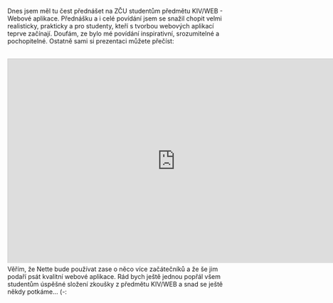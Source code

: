Dnes jsem měl tu čest přednášet na ZČU studentům předmětu KIV/WEB - Webové aplikace.
Přednášku a i celé povídání jsem se snažil chopit velmi realisticky, prakticky a pro studenty, 
kteří s tvorbou webových aplikací teprve začínají. Doufám, ze bylo mé povídání
inspirativní, srozumitelné a pochopitelné. Ostatně sami si prezentaci můžete přečíst:
<br><br>

<iframe src="http://www.slideshare.net/slideshow/embed_code/29326870" width="752" height="460" frameborder="0" marginwidth="0" marginheight="0" scrolling="no" style="border:1px solid #CCC;border-width:1px 1px 0;margin-bottom:5px" allowfullscreen> </iframe>

<br>
Věřím, že Nette bude používat zase o něco více začátečníků a že še jim podaří psát kvalitní
webové aplikace. Rád bych ještě jednou popřál všem studentům úspěšné složení zkoušky z předmětu KIV/WEB
a snad se ještě někdy potkáme... (-: